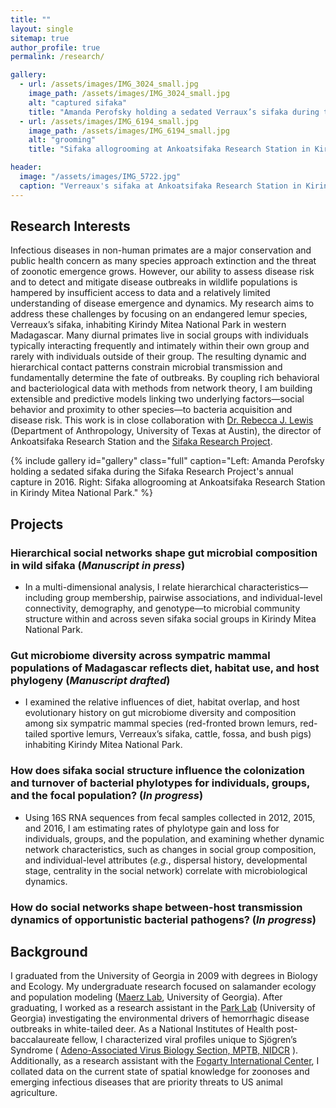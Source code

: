 ```yaml
---
title: ""
layout: single
sitemap: true
author_profile: true
permalink: /research/

gallery:
  - url: /assets/images/IMG_3024_small.jpg
    image_path: /assets/images/IMG_3024_small.jpg
    alt: "captured sifaka"
    title: "Amanda Perofsky holding a sedated Verraux’s sifaka during the Sifaka Research Project's annual capture in 2016. The Sifaka Research Project at Ankoatsifaka Research Station captures animals periodically to mark them with collars, to monitor health, and to collect genetic material."
  - url: /assets/images/IMG_6194_small.jpg
    image_path: /assets/images/IMG_6194_small.jpg
    alt: "grooming"
    title: "Sifaka allogrooming at Ankoatsifaka Research Station in Kirindy Mitea National Park. Sifaka regularly groom one another with their toothcombs and tongues to remove ectoparasites. Photo credit: Amanda Perofsky"

header:
  image: "/assets/images/IMG_5722.jpg"
  caption: "Verreaux's sifaka at Ankoatsifaka Research Station in Kirindy Mitea National Park, Madagascar. Credit: Amanda Perofsky"
---
```

## Research Interests

Infectious diseases in non-human primates are a major conservation and public health concern as many species approach extinction and the threat of zoonotic emergence grows. However, our ability to assess disease risk and to detect and mitigate disease outbreaks in wildlife populations is hampered by insufficient access to data and a relatively limited understanding of disease emergence and dynamics. My research aims to address these challenges by focusing on an endangered lemur species, Verreaux’s sifaka, inhabiting Kirindy Mitea National Park in western Madagascar. Many diurnal primates live in social groups with individuals typically interacting frequently and intimately within their own group and rarely with individuals outside of their group. The resulting dynamic and hierarchical contact patterns constrain microbial transmission and fundamentally determine the fate of outbreaks. By coupling rich behavioral and bacteriological data with methods from network theory, I am building extensible and predictive models linking two underlying factors—social behavior and proximity to other species—to bacteria acquisition and disease risk. This work is in close collaboration with [Dr. Rebecca J. Lewis](http://liberalarts.utexas.edu/anthropology/faculty/profile.php?id=rl2273) (Department of Anthropology, University of Texas at Austin), the director of Ankoatsifaka Research Station and the [Sifaka Research Project](http://labs.la.utexas.edu/ankoatsifaka/sifaka-research-project/). 

{% include gallery id="gallery" class="full" caption="Left: Amanda Perofsky holding a sedated sifaka during the Sifaka Research Project's annual capture in 2016. Right: Sifaka allogrooming at Ankoatsifaka Research Station in Kirindy Mitea National Park." %}

## Projects

### Hierarchical social networks shape gut microbial composition in wild sifaka (_Manuscript in press_)
- In a multi-dimensional analysis, I relate hierarchical characteristics—including group membership, pairwise associations, and individual-level connectivity, demography, and genotype—to microbial community structure within and across seven sifaka social groups in Kirindy Mitea National Park. 

### Gut microbiome diversity across sympatric mammal populations of Madagascar reflects diet, habitat use, and host phylogeny (_Manuscript drafted_)
- I examined the relative influences of diet, habitat overlap, and host evolutionary history on gut microbiome diversity and composition among six sympatric mammal species (red-fronted brown lemurs, red-tailed sportive lemurs, Verreaux’s sifaka, cattle, fossa, and bush pigs) inhabiting Kirindy Mitea National Park.

### How does sifaka social structure influence the colonization and turnover of bacterial phylotypes for individuals, groups, and the focal population? (_In progress_)
- Using 16S RNA sequences from fecal samples collected in 2012, 2015, and 2016, I am estimating rates of phylotype gain and loss for individuals, groups, and the population, and examining whether dynamic network characteristics, such as changes in social group composition, and individual-level attributes (_e.g._, dispersal history, developmental stage, centrality in the social network) correlate with microbiological dynamics. 

### How do social networks shape between-host transmission dynamics of opportunistic bacterial pathogens? (_In progress_)

## Background

I graduated from the University of Georgia in 2009 with degrees in Biology and Ecology. My undergraduate research focused on salamander ecology and population modeling ([Maerz Lab](http://jcmaerz.wixsite.com/maerzlab), University of Georgia). After graduating, I worked as a research assistant in the [Park Lab](http://parklab.ecology.uga.edu/) (University of Georgia) investigating the environmental drivers of hemorrhagic disease outbreaks in white-tailed deer. As a National Institutes of Health post-baccalaureate fellow, I characterized viral profiles unique to Sjögren’s Syndrome ( [Adeno-Associated Virus Biology Section, MPTB, NIDCR](https://www.nidcr.nih.gov/research/NIDCRLaboratories/MolecularPhysiology/Adeno-AssociatedVirus.htm) ). Additionally, as a research assistant with the [Fogarty International Center](https://www.fic.nih.gov/about/staff/pages/epidemiology-population.aspx), I collated data on the current state of spatial knowledge for zoonoses and emerging infectious diseases that are priority threats to US animal agriculture.
